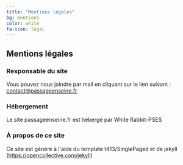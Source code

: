 ```yaml
---
title: "Mentions légales"
bg: mentions
color: white
fa-icon: legal
---
```


## Mentions légales

### Responsable du site

Vous pouvez nous joindre par mail en cliquant sur le lien suivant : [contact@passageenseine.fr](mailto:contact@passageenseine.fr)

### Hébergement

<!-- Le site passageenseine.org est hébergé par [Bearstech](https://bearstech.com) -->

Le site passageenseine.fr est hébergé par White Rabbit-PSES

### À propos de ce site

Ce site est généré à l'aide du template t413/SinglePaged et de jekyll (https://opencollective.com/jekyll)
